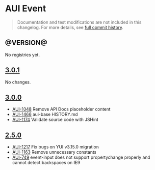 # AUI Event

> Documentation and test modifications are not included in this changelog. For more details, see [full commit history](https://github.com/liferay/alloy-ui/commits/master/src/aui-event).

## @VERSION@

No registries yet.

## [3.0.1](https://github.com/liferay/alloy-ui/releases/tag/3.0.1)

No changes.

## [3.0.0](https://github.com/liferay/alloy-ui/releases/tag/3.0.0)

* [AUI-1048](https://issues.liferay.com/browse/AUI-1048) Remove API Docs placeholder content
* [AUI-1466](https://issues.liferay.com/browse/AUI-1466) aui-base HISTORY.md
* [AUI-1174](https://issues.liferay.com/browse/AUI-1174) Validate source code with JSHint

## [2.5.0](https://github.com/liferay/alloy-ui/releases/tag/2.5.0)

* [AUI-1217](https://issues.liferay.com/browse/AUI-1217) Fix bugs on YUI v3.15.0 migration
* [AUI-1163](https://issues.liferay.com/browse/AUI-1163) Remove unnecessary constants
* [AUI-749](https://issues.liferay.com/browse/AUI-749) event-input does not support propertychange properly and cannot detect backspaces on IE9